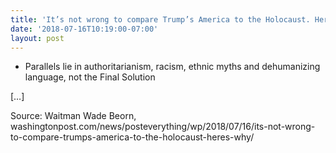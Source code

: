 ```yaml
---
title: 'It’s not wrong to compare Trump’s America to the Holocaust. Here’s why'
date: '2018-07-16T10:19:00-07:00'
layout: post
---
```


- Parallels lie in authoritarianism, racism, ethnic myths and dehumanizing language, not the Final Solution

\[…\]

Source: Waitman Wade Beorn, washingtonpost.com/news/posteverything/wp/2018/07/16/its-not-wrong-to-compare-trumps-america-to-the-holocaust-heres-why/